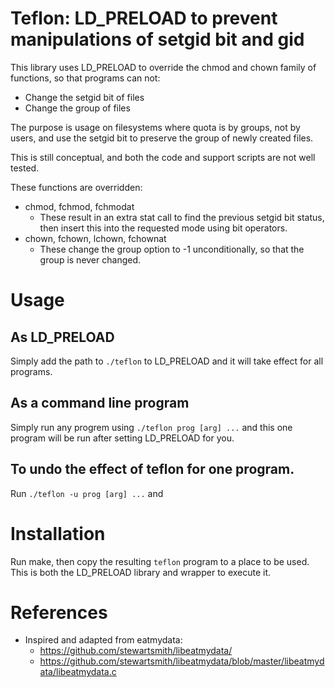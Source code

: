 # Teflon: LD_PRELOAD to prevent manipulations of setgid bit and gid

This library uses LD_PRELOAD to override the chmod and chown family of
functions, so that programs can not:
- Change the setgid bit of files
- Change the group of files

The purpose is usage on filesystems where quota is by groups, not by
users, and use the setgid bit to preserve the group of newly
created files.

This is still conceptual, and both the code and support scripts are
not well tested.

These functions are overridden:
- chmod, fchmod, fchmodat
  - These result in an extra stat call to find the previous setgid bit
    status, then insert this into the requested mode using bit operators.
- chown, fchown, lchown, fchownat
  - These change the group option to -1 unconditionally, so that the
    group is never changed.

# Usage

## As LD_PRELOAD

Simply add the path to `./teflon` to LD_PRELOAD and it will take
effect for all programs.

## As a command line program

Simply run any progrem using `./teflon prog [arg] ...` and this one
program will be run after setting LD_PRELOAD for you.

## To undo the effect of teflon for one program.

Run `./teflon -u prog [arg] ...` and


# Installation

Run make, then copy the resulting `teflon` program to a place to be
used.  This is both the LD_PRELOAD library and wrapper to execute it.


# References
- Inspired and adapted from eatmydata:
  - https://github.com/stewartsmith/libeatmydata/
  - https://github.com/stewartsmith/libeatmydata/blob/master/libeatmydata/libeatmydata.c
